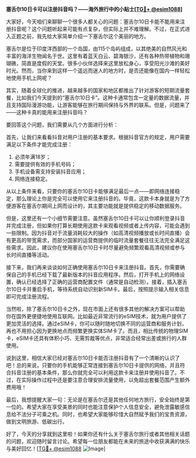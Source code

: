 **塞舌尔10日卡可以注册抖音吗？——海外旅行中的小贴士[[TG💪+ @esim1088](https://t.me/s/esim1088)]**

大家好，今天咱们来聊聊一个很多人都关心的问题：塞舌尔10日卡能不能用来注册抖音呢？这个问题听起来可能有点复杂，但实际上并不难理解。不过，在正式进入正题之前，我先给大家简单介绍一下塞舌尔这个美丽的地方。

塞舌尔是位于印度洋西部的一个岛国，由115个岛屿组成，以其绝美的自然风光和丰富的海洋生物闻名于世。这里有着蓝天白云、碧海银沙，还有各种热带植物和珊瑚礁，简直是度假的天堂。很多小伙伴选择来这里放松身心，享受阳光沙滩的美好时光。然而，当你来到这样一个遥远而迷人的地方时，是否还能像在国内一样轻松地使用手机上网呢？

其实，随着全球化的推进，越来越多的国家和地区都推出了针对游客的短期流量套餐，比如我们今天提到的“塞舌尔10日卡”。这种卡通常包含一定量的数据流量，并且支持国际漫游功能，让游客能够在旅行期间保持与外界的联系。但是，问题来了——这种卡真的能用来注册抖音吗？

要回答这个问题，我们需要从几个方面进行分析：

首先，让我们来看看抖音对用户注册的基本要求。根据抖音官方的规定，用户需要满足以下条件才能完成注册：
1. 必须年满18岁；
2. 需要提供有效的手机号码；
3. 手机设备需支持安装抖音应用；
4. 网络连接稳定。

从以上条件来看，只要你的塞舌尔10日卡能够满足最后一点——即网络连接稳定，那么理论上你是完全可以使用它来注册抖音的。毕竟，这款卡本身就是为了方便游客在塞舌尔期间上网而设计的，其主要功能就是提供稳定的移动数据服务。

但是，这里还有一个小细节需要注意。虽然塞舌尔10日卡可以让你顺利登录抖音并完成注册，但如果你打算长期使用这款卡来观看视频或者上传内容，可能会遇到一些限制。因为抖音对于流量消耗较大的操作（如高清视频播放或长时间直播）会有更高的带宽需求，而部分国家的运营商提供的临时流量套餐往往无法完全满足这些需求。因此，建议你在使用塞舌尔10日卡时尽量避免频繁观看高清视频或参与长时间直播等活动。

接下来，我们再来谈谈如何正确使用塞舌尔10日卡来注册抖音。首先，你需要确保自己的手机已经下载了最新版本的抖音应用程序。然后，打开手机上的网络设置，确认已经选择了正确的运营商配置文件（通常是自动检测）。接着，插入塞舌尔10日卡并重启手机，等待系统自动识别新SIM卡。最后，按照提示输入相关信息即可完成注册流程。

当然啦，除了塞舌尔10日卡之外，现在市面上还有很多其他的解决方案可以帮助你在国外更便捷地使用互联网。比如最近非常流行的eSIM技术，就为用户提供了更加灵活的选择。通过eSIM卡，你可以随时随地切换不同的运营商和服务计划，再也不用担心因为更换地点而频繁更换实体SIM卡了。而且，相比传统的物理SIM卡，eSIM卡还具有体积小巧、无需剪裁等优点，非常适合经常出差或旅行的人群使用。

说到这里，相信大家已经对塞舌尔10日卡能否注册抖音有了一个清晰的认识了吧！总的来说，只要你的手机能够正常连接到塞舌尔10日卡提供的网络，并且符合抖音注册的基本条件，那么你就完全可以利用这款卡来注册并使用抖音了。不过，在实际操作过程中还是要注意合理安排流量使用，以免超出套餐范围产生额外费用哦！

最后，我想提醒大家一句：无论是在塞舌尔还是其他任何地方旅行，安全始终是第一位的。希望大家在享受美景的同时也能注意保护个人信息安全，避免泄露敏感信息给不法分子可乘之机。同时，也希望大家能够珍惜大自然赋予我们的宝贵资源，做到文明旅游、低碳出行。

好了，今天的分享就到这里啦！如果你还有什么关于塞舌尔旅行或者其他相关话题的问题，欢迎随时留言讨论。希望每一位朋友都能在未来的旅途中收获满满的快乐与美好回忆！[[TG💪+ @esim1088](https://t.me/s/esim1088) ![Image](https://i.postimg.cc/4NQfJmqS/Snipaste-2025-05-13-00-14-12.png)]